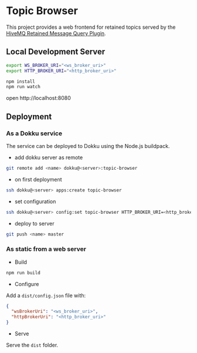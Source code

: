 # Topic Browser

This project provides a web frontend for retained topics served by the [HiveMQ Retained Message Query Plugin](https://github.com/artcom/hivemq-retained-message-query-plugin).

## Local Development Server

```bash
export WS_BROKER_URI="<ws_broker_uri>"
export HTTP_BROKER_URI="<http_broker_uri>"

npm install
npm run watch
```
open http://localhost:8080

## Deployment

### As a Dokku service

The service can be deployed to Dokku using the Node.js buildpack.

- add dokku server as remote
```bash
git remote add <name> dokku@<server>:topic-browser
```

- on first deployment
```bash
ssh dokku@<server> apps:create topic-browser
```

- set configuration
```bash
ssh dokku@<server> config:set topic-browser HTTP_BROKER_URI=<http_broker_uri> WS_BROKER_URI=<ws_broker_uri>
```

- deploy to server
```bash
git push <name> master
```

### As static from a web server

- Build
```bash
npm run build
```

- Configure

Add a `dist/config.json` file with:

```json
{
  "wsBrokerUri": "<ws_broker_uri>",
  "httpBrokerUri": "<http_broker_uri>"
}
```

- Serve

Serve the `dist` folder.
